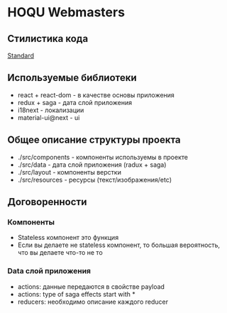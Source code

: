 # HOQU Webmasters

## Стилистика кода
[Standard](https://standardjs.com/)

## Используемые библиотеки

- react + react-dom - в качестве основы приложения
- redux + saga - дата слой приложения
- i18next - локализации
- material-ui@next - ui

## Общее описание структуры проекта

- ./src/components - компоненты используемы в проекте
- ./src/data - дата слой приложения (radux + saga)
- ./src/layout - компоненты верстки
- ./src/resources - ресурсы (текст/изображения/etc)

## Договоренности

### Компоненты

- Stateless компонент это функция
- Если вы делаете не stateless компонент, то большая вероятность, что вы делаете что-то не то

### Data слой приложения
- actions: данные передаются в свойстве payload
- actions: type of saga effects start with *
- reducers: необходимо описание каждого reducer